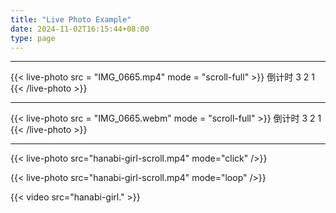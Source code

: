 ```yaml
---
title: "Live Photo Example"
date: 2024-11-02T16:15:44+08:00
type: page
---
```


<!--
{{< resources-list >}}
-->

<!--more-->
<!--
{{< live-photo src = "hanabi-girl-color-scroll.mp4" mode = "scroll-full" >}}
倒计时
3
2
1
{{< /live-photo >}}

---

{{< live-photo src = "hanabi-girl-color-scroll.mp4" mode = "scroll" >}}
倒计时
3
2
1
{{< /live-photo >}}
-->

---

{{< live-photo src = "IMG_0665.mp4" mode = "scroll-full" >}}
倒计时
3
2
1
{{< /live-photo >}}

---

{{< live-photo src = "IMG_0665.webm" mode = "scroll-full" >}}
倒计时
3
2
1
{{< /live-photo >}}

---

{{< live-photo src="hanabi-girl-scroll.mp4" mode="click" />}}

{{< live-photo src="hanabi-girl-scroll.mp4" mode="loop" />}}

{{< video src="hanabi-girl." >}}

<!--
{{< video src="IMG_0665.mp4" controls="false" preload="auto" autoplay="true" loop="true" muted="true" >}}
-->
